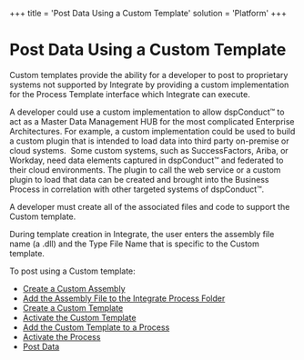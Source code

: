 +++
title = 'Post Data Using a Custom Template'
solution = 'Platform'
+++

# Post Data Using a Custom Template

Custom templates provide the ability for a developer to post to
proprietary systems not supported by Integrate by providing a custom
implementation for the Process Template interface which Integrate can
execute.

A developer could use a custom implementation to allow dspConduct™ to
act as a Master Data Management HUB for the most complicated Enterprise
Architectures. For example, a custom implementation could be used to
build a custom plugin that is intended to load data into third party
on-premise or cloud systems.  Some custom systems, such as
SuccessFactors, Ariba, or Workday, need data elements captured in
dspConduct™ and federated to their cloud environments. The plugin to
call the web service or a custom plugin to load that data can be created
and brought into the Business Process in correlation with other targeted
systems of dspConduct™.  

A developer must create all of the associated files and code to support
the Custom template.

During template creation in Integrate, the user enters the assembly file
name (a .dll) and the Type File Name that is specific to the Custom
template.

To post using a Custom template:

  - [Create a Custom Assembly](Create_a_Custom_Assembly.htm)
  - [Add the Assembly File to the Integrate Process
    Folder](Add_the_Assembly_File_to_the_Integrate_Process_Folder.htm)
  - [Create a Custom Template](Create_a_Custom_Template_Integrate.htm)
  - [Activate the Custom Template](Activate_the_Custom_Template.htm)
  - [Add the Custom Template to a
    Process](Add_the_Custom_Template_to_a_Process.htm)
  - [Activate the Process](Activate_the_Process_Custom_Template.htm)
  - [Post Data](Post_Data_Custom_Template.htm)
